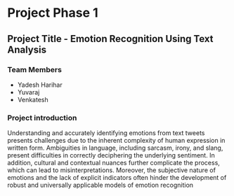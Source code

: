 # Project Phase 1

## Project Title - Emotion Recognition Using Text Analysis

### Team Members
- Yadesh Harihar
- Yuvaraj
- Venkatesh

### Project introduction 
Understanding and accurately identifying emotions from text tweets presents challenges due to the inherent complexity of human expression in written form. Ambiguities in language, including sarcasm, irony, and slang, present difficulties in correctly deciphering the underlying sentiment. In addition, cultural and contextual nuances further complicate the process, which can lead to misinterpretations. Moreover, the subjective nature of emotions and the lack of explicit indicators often hinder the development of robust and universally applicable models of emotion recognition
